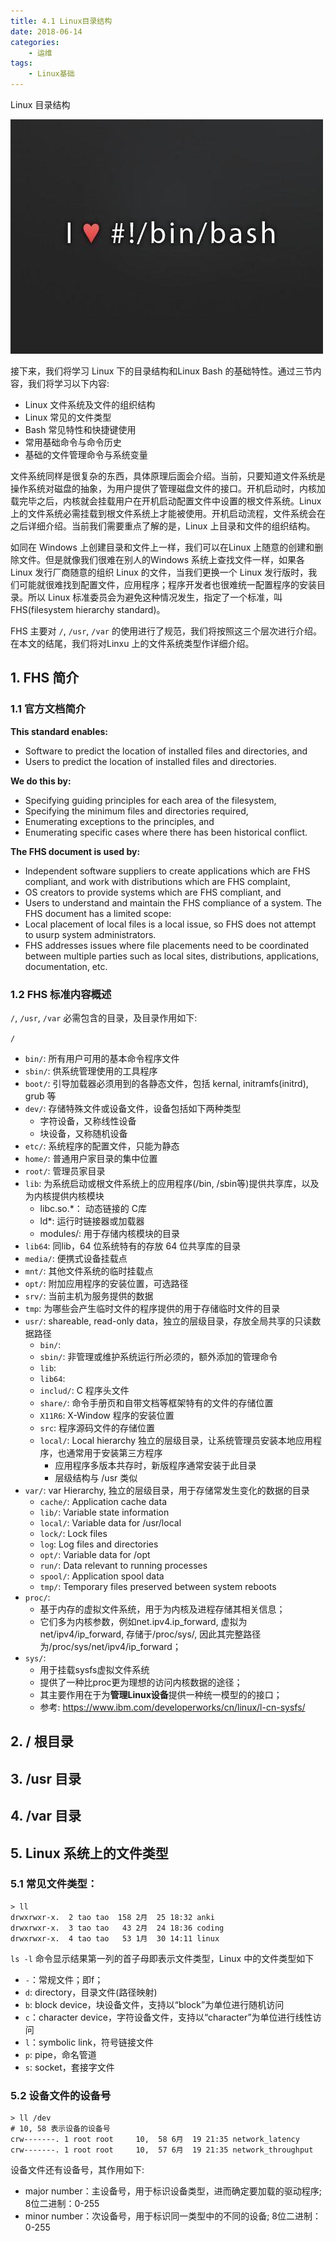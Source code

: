 ```yaml
---
title: 4.1 Linux目录结构
date: 2018-06-14
categories:
    - 运维
tags:
    - Linux基础
---
```


Linux 目录结构

![linux-mt](/images/linux_mt/linux_mt.jpg)
<!-- more -->

接下来，我们将学习 Linux 下的目录结构和Linux Bash 的基础特性。通过三节内容，我们将学习以下内容:
- Linux 文件系统及文件的组织结构
- Linux 常见的文件类型
- Bash 常见特性和快捷键使用
- 常用基础命令与命令历史
- 基础的文件管理命令与系统变量


文件系统同样是很复杂的东西，具体原理后面会介绍。当前，只要知道文件系统是操作系统对磁盘的抽象，为用户提供了管理磁盘文件的接口。开机启动时，内核加载完毕之后，内核就会挂载用户在开机启动配置文件中设置的根文件系统。Linux 上的文件系统必需挂载到根文件系统上才能被使用。开机启动流程，文件系统会在之后详细介绍。当前我们需要重点了解的是，Linux 上目录和文件的组织结构。


如同在 Windows 上创建目录和文件上一样，我们可以在Linux 上随意的创建和删除文件。但是就像我们很难在别人的Windows 系统上查找文件一样，如果各Linux 发行厂商随意的组织 Linux 的文件，当我们更换一个 Linux 发行版时，我们可能就很难找到配置文件，应用程序；程序开发者也很难统一配置程序的安装目录。所以 Linux 标准委员会为避免这种情况发生，指定了一个标准，叫 FHS(filesystem hierarchy standard)。


FHS 主要对 `/`, `/usr`, `/var` 的使用进行了规范，我们将按照这三个层次进行介绍。在本文的结尾，我们将对Linxu 上的文件系统类型作详细介绍。

## 1. FHS 简介
### 1.1 官方文档简介
**This standard enables:**
- Software to predict the location of installed files and directories, and
- Users to predict the location of installed files and directories.

**We do this by:**
- Specifying guiding principles for each area of the filesystem,
- Specifying the minimum files and directories required,
- Enumerating exceptions to the principles, and
- Enumerating specific cases where there has been historical conflict.

**The FHS document is used by:**
- Independent software suppliers to create applications which are FHS compliant, and work with distributions
which are FHS complaint,
- OS creators to provide systems which are FHS compliant, and
- Users to understand and maintain the FHS compliance of a system.
The FHS document has a limited scope:
- Local placement of local files is a local issue, so FHS does not attempt to usurp system administrators.
- FHS addresses issues where file placements need to be coordinated between multiple parties such as local
sites, distributions, applications, documentation, etc.

### 1.2 FHS 标准内容概述
`/`, `/usr`, `/var` 必需包含的目录，及目录作用如下:

`/`
- `bin/`: 所有用户可用的基本命令程序文件
- `sbin/`: 供系统管理使用的工具程序
- `boot/`: 引导加载器必须用到的各静态文件，包括 kernal, initramfs(initrd), grub 等
- `dev/`: 存储特殊文件或设备文件，设备包括如下两种类型
	- 字符设备，又称线性设备
	- 块设备，又称随机设备
- `etc/`: 系统程序的配置文件，只能为静态
- `home/`: 普通用户家目录的集中位置
- `root/`: 管理员家目录
- `lib`: 为系统启动或根文件系统上的应用程序(/bin, /sbin等)提供共享库，以及为内核提供内核模块
	- libc.so.\*： 动态链接的 C库
	- ld\*: 运行时链接器或加载器
	- modules/: 用于存储内核模块的目录
- `lib64`: 同lib，64 位系统特有的存放 64 位共享库的目录
- `media/`: 便携式设备挂载点
- `mnt/`: 其他文件系统的临时挂载点
- `opt/`: 附加应用程序的安装位置，可选路径
- `srv/`: 当前主机为服务提供的数据
- `tmp`: 为哪些会产生临时文件的程序提供的用于存储临时文件的目录
- `usr/`: shareable, read-only data，独立的层级目录，存放全局共享的只读数据路径
	- `bin/`:
	- `sbin/`: 非管理或维护系统运行所必须的，额外添加的管理命令
	- `lib`:
	- `lib64`:
	- `includ/`: C 程序头文件
	- `share/`: 命令手册页和自带文档等框架特有的文件的存储位置
	- `X11R6`: X-Window 程序的安装位置
	- `src`: 程序源码文件的存储位置
	- `local/`: Local hierarchy 独立的层级目录，让系统管理员安装本地应用程序，也通常用于安装第三方程序
  		- 应用程序多版本共存时，新版程序通常安装于此目录
  		- 层级结构与 /usr 类似
- `var/`: var Hierarchy, 独立的层级目录，用于存储常发生变化的数据的目录
	- `cache/`: Application cache data
	- `lib/`: Variable state information
	- `local/`: Variable data for /usr/local
	- `lock/`: Lock files
	- `log`: Log files and directories
	- `opt/`: Variable data for /opt
	- `run/`: Data relevant to running processes
	- `spool/`: Application spool data
	- `tmp/`: Temporary files preserved between system reboots
- `proc/`:
	- 基于内存的虚拟文件系统，用于为内核及进程存储其相关信息；
	- 它们多为内核参数，例如net.ipv4.ip_forward, 虚拟为net/ipv4/ip_forward, 存储于/proc/sys/, 因此其完整路径为/proc/sys/net/ipv4/ip_forward；
- `sys/`:
	- 用于挂载sysfs虚拟文件系统
	- 提供了一种比proc更为理想的访问内核数据的途径；
	- 其主要作用在于为**管理Linux设备**提供一种统一模型的的接口；
	- 参考: https://www.ibm.com/developerworks/cn/linux/l-cn-sysfs/

## 2. / 根目录

## 3. /usr 目录

## 4. /var 目录

## 5. Linux 系统上的文件类型
### 5.1 常见文件类型：
```
> ll
drwxrwxr-x.  2 tao tao  158 2月  25 18:32 anki
drwxrwxr-x.  3 tao tao   43 2月  24 18:36 coding
drwxrwxr-x.  4 tao tao   53 1月  30 14:11 linux
```
`ls -l` 命令显示结果第一列的首子母即表示文件类型，Linux 中的文件类型如下
- `-`：常规文件；即f；
- `d`: directory，目录文件(路径映射)
- `b`: block device，块设备文件，支持以“block”为单位进行随机访问
- `c`：character device，字符设备文件，支持以“character”为单位进行线性访问
- `l`：symbolic link，符号链接文件
- `p`: pipe，命名管道
- `s`: socket，套接字文件


### 5.2 设备文件的设备号
```
> ll /dev
# 10, 58 表示设备的设备号
crw-------. 1 root root     10,  58 6月  19 21:35 network_latency
crw-------. 1 root root     10,  57 6月  19 21:35 network_throughput
```
设备文件还有设备号，其作用如下:
- major number：主设备号，用于标识设备类型，进而确定要加载的驱动程序; 8位二进制：0-255
- minor number：次设备号，用于标识同一类型中的不同的设备; 8位二进制：0-255
